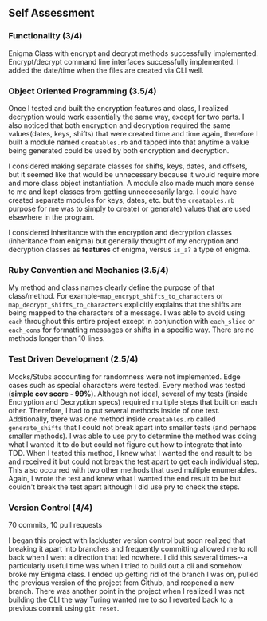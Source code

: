 ## Self Assessment

### Functionality (3/4)
Enigma Class with encrypt and decrypt methods successfully implemented. Encrypt/decrypt command line interfaces successfully implemented.  I added the date/time when the files are created via CLI well.

### Object Oriented Programming (3.5/4)
Once I tested and built the encryption features and class, I realized decryption would work essentially the same way, except for two parts. I also noticed that both encryption and decryption required the same values(dates, keys, shifts) that were created time and time again, therefore I built a module named ```creatables.rb``` and tapped into that anytime a value being generated could be used by both encryption and decryption.

I considered making separate classes for shifts, keys, dates, and offsets, but it seemed like that would be unnecessary because it would require more and more class object instantiation.  A module also made much more sense to me and kept classes from getting unneccesarily large.  I could have created separate modules for keys, dates, etc. but the ```creatables.rb``` purpose for me was to simply to create( or generate) values that are used elsewhere in the program.

I considered inheritance with the encryption and decryption classes (inheritance from enigma) but generally thought of my encryption and decryption classes as **features** of enigma, versus ```is_a?``` a type of enigma.

### Ruby Convention and Mechanics (3.5/4)
My method and class names clearly define the purpose of that class/method.  For example-```map_encrypt_shifts_to_characters``` or ```map_decrypt_shifts_to_characters``` explicitly explains that the shifts are being mapped to the characters of a message.  I was able to avoid using ```each``` throughout this entire project except in conjunction with ```each_slice``` or ```each_cons``` for formatting messages or shifts in a specific way.  There are no methods longer than 10 lines.

### Test Driven Development (2.5/4)
Mocks/Stubs accounting for randomness were not implemented.  Edge cases such as special characters were tested.  Every method was tested (**simple cov score - 99%**).  Although not ideal, several of my tests (inside Encryption and Decryption specs) required multiple steps that built on each other.  Therefore, I had to put several methods inside of one test.  Additionally, there was one method inside ```creatables.rb``` called ```generate_shifts``` that I could not break apart into smaller tests (and perhaps smaller methods).  I was able to use pry to determine the method was doing what I wanted it to do but could not figure out how to integrate that into TDD.  When I tested this method, I knew what I wanted the end result to be and received it but could not break the test apart to get each individual step.  This also occurred with two other methods that used multiple enumerables.  Again, I wrote the test and knew what I wanted the end result to be but couldn't break the test apart although I did use pry to check the steps.

### Version Control (4/4)
70 commits, 10 pull requests

I began this project with lackluster version control but soon realized that breaking it apart into branches and frequently committing allowed me to roll back when I went a direction that led nowhere.  I did this several times--a particularly useful time was when I tried to build out a cli and somehow broke my Enigma class.  I ended up getting rid of the branch I was on, pulled the previous version of the project from Github, and reopened a new branch.  There was another point in the project when I realized I was not building the CLI the way Turing wanted me to so I reverted back to a previous commit using ```git reset```.


